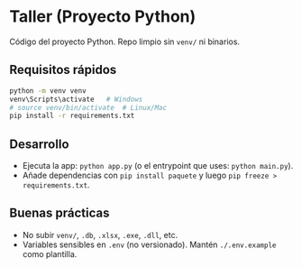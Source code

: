 # Taller (Proyecto Python)

Código del proyecto Python. Repo limpio sin `venv/` ni binarios.

## Requisitos rápidos
```bash
python -m venv venv
venv\Scripts\activate   # Windows
# source venv/bin/activate  # Linux/Mac
pip install -r requirements.txt
```

## Desarrollo
- Ejecuta la app: `python app.py` (o el entrypoint que uses: `python main.py`).
- Añade dependencias con `pip install paquete` y luego `pip freeze > requirements.txt`.

## Buenas prácticas
- No subir `venv/`, `.db`, `.xlsx`, `.exe`, `.dll`, etc.
- Variables sensibles en `.env` (no versionado). Mantén `./.env.example` como plantilla.
